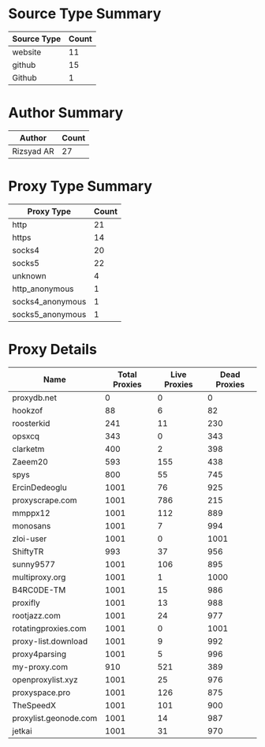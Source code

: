 # Source Type Summary

| Source Type | Count |
|-------------|-------|
| website | 11 |
| github | 15 |
| Github | 1 |


# Author Summary

| Author | Count |
|--------|-------|
| Rizsyad AR | 27 |


# Proxy Type Summary

| Proxy Type | Count |
|------------|-------|
| http | 21 |
| https | 14 |
| socks4 | 20 |
| socks5 | 22 |
| unknown | 4 |
| http_anonymous | 1 |
| socks4_anonymous | 1 |
| socks5_anonymous | 1 |


# Proxy Details

| Name | Total Proxies | Live Proxies | Dead Proxies |
|------|---------------|--------------|---------------|
| proxydb.net | 0 | 0 | 0 |
| hookzof | 88 | 6 | 82 |
| roosterkid | 241 | 11 | 230 |
| opsxcq | 343 | 0 | 343 |
| clarketm | 400 | 2 | 398 |
| Zaeem20 | 593 | 155 | 438 |
| spys | 800 | 55 | 745 |
| ErcinDedeoglu | 1001 | 76 | 925 |
| proxyscrape.com | 1001 | 786 | 215 |
| mmppx12 | 1001 | 112 | 889 |
| monosans | 1001 | 7 | 994 |
| zloi-user | 1001 | 0 | 1001 |
| ShiftyTR | 993 | 37 | 956 |
| sunny9577 | 1001 | 106 | 895 |
| multiproxy.org | 1001 | 1 | 1000 |
| B4RC0DE-TM | 1001 | 15 | 986 |
| proxifly | 1001 | 13 | 988 |
| rootjazz.com | 1001 | 24 | 977 |
| rotatingproxies.com | 1001 | 0 | 1001 |
| proxy-list.download | 1001 | 9 | 992 |
| proxy4parsing | 1001 | 5 | 996 |
| my-proxy.com | 910 | 521 | 389 |
| openproxylist.xyz | 1001 | 25 | 976 |
| proxyspace.pro | 1001 | 126 | 875 |
| TheSpeedX | 1001 | 101 | 900 |
| proxylist.geonode.com | 1001 | 14 | 987 |
| jetkai | 1001 | 31 | 970 |

